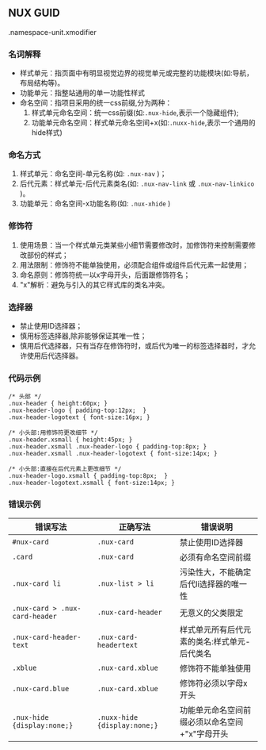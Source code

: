 ## NUX GUID
.namespace-unit.xmodifier

### 名词解释
+ 样式单元：指页面中有明显视觉边界的视觉单元或完整的功能模块(如:导航，布局结构等)。
+ 功能单元：指整站通用的单一功能性样式
+ 命名空间：指项目采用的统一css前缀,分为两种：
   1. 样式单元命名空间：统一css前缀(如:`.nux-hide`,表示一个隐藏组件);
   2. 功能单元命名空间：样式单元命名空间+x(如:`.nuxx-hide`,表示一个通用的hide样式)

### 命名方式
1. 样式单元：命名空间-单元名称(如: `.nux-nav` )；
2. 后代元素：样式单元-后代元素类名(如: `.nux-nav-link`  或  `.nux-nav-linkico` )。
3. 功能单元：命名空间-x功能名称(如: `.nux-xhide` )

### 修饰符
1. 使用场景：当一个样式单元类某些小细节需要修改时，加修饰符来控制需要修改部份的样式；
2. 用法限制：修饰符不能单独使用，必须配合组件或组件后代元素一起使用；
3. 命名原则：修饰符统一以x字母开头，后面跟修饰符名；
4. "x"解析：避免与引入的其它样式库的类名冲突。

### 选择器
+ 禁止使用ID选择器；
+ 慎用标签选择器,除非能够保证其唯一性；
+ 慎用后代选择器，只有当存在修饰符时，或后代为唯一的标签选择器时，才允许使用后代选择器。

### 代码示例
```
/* 头部 */ 
.nux-header { height:60px; }
.nux-header-logo { padding-top:12px;  }
.nux-header-logotext { font-size:16px; }

/* 小头部:用修饰符更改细节 */ 
.nux-header.xsmall { height:45px; }
.nux-header.xsmall .nux-header-logo { padding-top:8px; }
.nux-header.xsmall .nux-header-logotext { font-size:14px; }

/* 小头部:直接在后代元素上更改细节 */
.nux-header-logo.xsmall { padding-top:8px;  }
.nux-header-logotext.xsmall { font-size:14px; }
```

### 错误示例

| 错误写法 | 正确写法 | 错误说明 |
| ------- | -------- | --- |
| `#nux-card` | `.nux-card` | 禁止使用ID选择器 |
| `.card` | `.nux-card` | 必须有命名空间前缀 |
| `.nux-card li` | `.nux-list > li` | 污染性大，不能确定后代li选择器的唯一性 |
| `.nux-card > .nux-card-header` | `.nux-card-header` | 无意义的父类限定 |
| `.nux-card-header-text` | `.nux-card-headertext` | 样式单元所有后代元素的类名:样式单元-后代类名 |
| `.xblue` | `.nux-card.xblue` | 修饰符不能单独使用 |
| `.nux-card.blue` | `.nux-card.xblue` | 修饰符必须以字母x开头 |
| `.nux-hide {display:none;}` | `.nuxx-hide {display:none;}` | 功能单元命名空间前缀必须以命名空间+"x"字母开头 |
